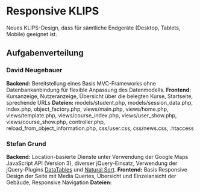 Responsive KLIPS
================

Neues KLIPS-Design, dass für sämtliche Endgeräte (Desktop, Tablets, Mobile) geeignet ist. 

## Aufgabenverteilung

### David Neugebauer

**Backend:** Bereitstellung eines Basis MVC-Frameworks ohne Datenbankanbindung für flexible Anpassung des Datenmodells. 
**Frontend:** Kursanzeige, Nutzeranzeige, Übersicht über die belegten Kurse, Startseite, sprechende URLs
**Dateien:** models/student.php, models/session_data.php, index.php, object_factory.php, views/main.php, views/home.php, views/template.php, views/course_index.php, views/user_show.php, views/course_show.php, controller.php, reload_from_object_information.php, css/user.css, css/news.css, .htaccess

### Stefan Grund

**Backend:** Location-basierte Dienste unter Verwendung der Google Maps JavaScript API (Version 3), diverser jQuery-Einsatz, Verwendung der jQuery-Plugins [DataTables](http://datatables.net/) und [Natural Sort](https://code.google.com/p/js-naturalsort/).
**Frontend:** Basis Responsive Design der Seite mit Media Queries, Übersicht und Einzelansicht der Gebäude, Responsive Navigation
**Dateien:**
